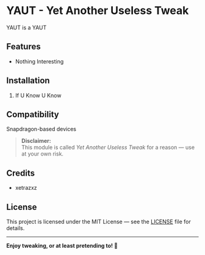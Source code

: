 # YAUT - Yet Another Useless Tweak

YAUT is a YAUT

## Features

- Nothing Interesting

## Installation

1. If U Know U Know

## Compatibility

Snapdragon-based devices  

> **Disclaimer:**  
> This module is called *Yet Another Useless Tweak* for a reason — use at your own risk.  

## Credits

- xetrazxz

## License

This project is licensed under the MIT License — see the [LICENSE](LICENSE) file for details.

---

**Enjoy tweaking, or at least pretending to! 🤘**